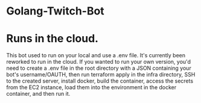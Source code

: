 # Golang-Twitch-Bot

# Runs in the cloud.

This bot used to run on your local and use a .env file. It's currently been reworked to run in the cloud. If you wanted to run your own version, you'd need to create a .env file in the root directory with a JSON containing your bot's username/OAUTH, then run terraform apply in the infra directory, SSH to the created server, install docker, build the container, access the secrets from the EC2 instance, load them into the environment in the docker container, and then run it.
